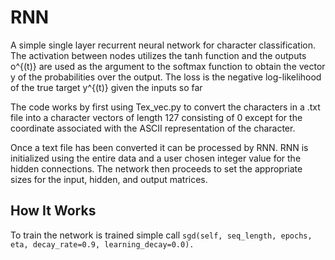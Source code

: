 # RNN
A simple single layer recurrent neural network for character classification. The activation between nodes utilizes the tanh function and the outputs o^{(t)} are used as the argument to the softmax function to obtain the vector y of the probabilities over the output. The loss is the negative log-likelihood of the true target y^{(t)} given the inputs so far  

The code works by first using Tex_vec.py to convert the characters in a .txt file into a character vectors of length 127 consisting of 0 except for the coordinate associated with the ASCII representation of the character. 

Once a text file has been converted it can be processed by RNN. RNN is initialized using the entire data and a user chosen integer value for the hidden connections. The network then proceeds to set the appropriate sizes for the input, hidden, and output matrices. 

## How It Works
To train the network is trained simple call `sgd(self, seq_length, epochs, eta, decay_rate=0.9, learning_decay=0.0).`
